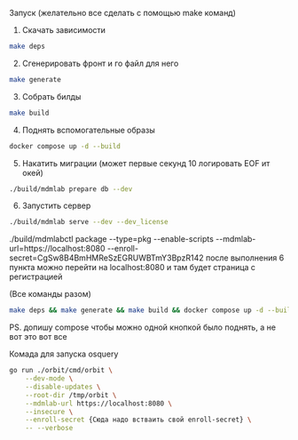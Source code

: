 Запуск (желательно все сделать с помощью make команд)



1. Скачать зависимости
```sh 
make deps
```

2. Сгенерировать фронт и го файл для него
```sh
make generate
```

3. Собрать билды 
```sh 
make build
```

4. Поднять вспомогательные образы

```sh
docker compose up -d --build
```

5. Накатить миграции (может первые секунд 10 логировать EOF ит окей)
```sh 
./build/mdmlab prepare db --dev
```

6. Запустить сервер
```sh
./build/mdmlab serve --dev --dev_license
```
./build/mdmlabctl package --type=pkg --enable-scripts --mdmlab-url=https://localhost:8080 --enroll-secret=CgSw8B4BmHMReSzEGRUWBTmY3BpzR142
после выполнения 6 пункта можно перейти на localhost:8080 и там будет страница с регистрацией


(Все команды разом)

```sh 
make deps && make generate && make build && docker compose up -d --build && ./build/mdmlab prepare db --dev && ./build/mdmlab serve --dev --dev_license --dev_expired_license
```

PS. допишу compose чтобы можно одной кнопкой было поднять, а не вот это вот все



Комада для запуска osquery 

```sh 
go run ./orbit/cmd/orbit \
    --dev-mode \
    --disable-updates \
    --root-dir /tmp/orbit \
    --mdmlab-url https://localhost:8080 \
    --insecure \
    --enroll-secret {Сюда надо встваить свой enroll-secret} \
    -- --verbose
```
